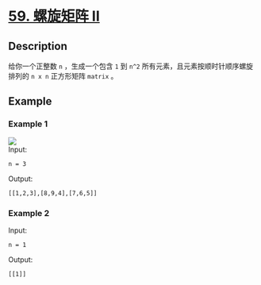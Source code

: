 # [59. 螺旋矩阵 II](https://leetcode-cn.com/problems/spiral-matrix-ii/)
## Description
给你一个正整数 `n` ，生成一个包含 `1` 到 `n^2` 所有元素，且元素按顺时针顺序螺旋排列的 `n x n` 正方形矩阵 `matrix` 。
## Example
### Example 1
![](https://assets.leetcode.com/uploads/2020/11/13/spiraln.jpg)  
Input:  
```
n = 3
```
Output:
```
[[1,2,3],[8,9,4],[7,6,5]]
```
### Example 2
Input:  
```
n = 1
```
Output:
```
[[1]]
```
